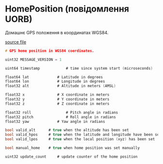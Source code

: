 # HomePosition (повідомлення UORB)

Домашнє GPS положення в координатах WGS84.

[source file](https://github.com/PX4/PX4-Autopilot/blob/main/msg/versioned/HomePosition.msg)

```c
# GPS home position in WGS84 coordinates.

uint32 MESSAGE_VERSION = 1

uint64 timestamp			# time since system start (microseconds)

float64 lat				# Latitude in degrees
float64 lon				# Longitude in degrees
float32 alt				# Altitude in meters (AMSL)

float32 x				# X coordinate in meters
float32 y				# Y coordinate in meters
float32 z				# Z coordinate in meters

float32 roll				# Pitch angle in radians
float32 pitch				# Roll angle in radians
float32 yaw				# Yaw angle in radians

bool valid_alt		# true when the altitude has been set
bool valid_hpos		# true when the latitude and longitude have been set
bool valid_lpos		# true when the local position (xyz) has been set

bool manual_home	# true when home position was set manually

uint32 update_count 	# update counter of the home position

```
